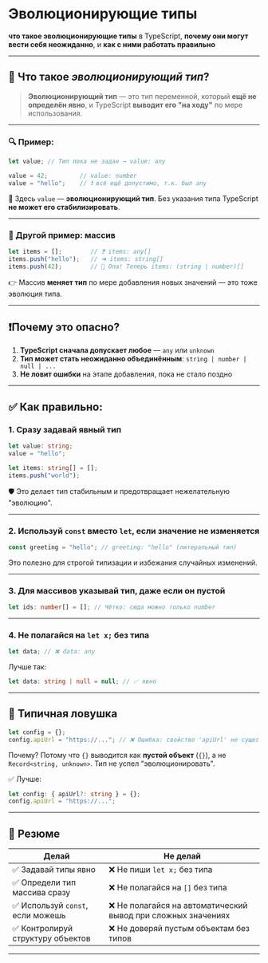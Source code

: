 # Эволюционирующие типы

**что такое эволюционирующие типы** в TypeScript, **почему они могут вести себя неожиданно**, и **как с ними работать правильно**

---

## 🧠 Что такое *эволюционирующий тип*?

> **Эволюционирующий тип** — это тип переменной, который **ещё не определён явно**, и TypeScript **выводит его "на ходу"** по мере использования.

---

### 🔍 Пример:

```ts
let value; // Тип пока не задан → value: any

value = 42;         // value: number
value = "hello";    // ❗️ всё ещё допустимо, т.к. был any
```

🔴 Здесь `value` — **эволюционирующий тип**. Без указания типа TypeScript **не может его стабилизировать**.

---

### 🧩 Другой пример: массив

```ts
let items = [];        // ❓ items: any[]
items.push("hello");   // ➜ items: string[]
items.push(42);        // 🔴 Опа! Теперь items: (string | number)[]
```

👉 Массив **меняет тип** по мере добавления новых значений — это тоже эволюция типа.

---

## ❗️Почему это опасно?

1. **TypeScript сначала допускает любое** — `any` или `unknown`
2. **Тип может стать неожиданно объединённым**: `string | number | null | ...`
3. **Не ловит ошибки** на этапе добавления, пока не стало поздно

---

## ✅ Как правильно:

### 1. **Сразу задавай явный тип**

```ts
let value: string;
value = "hello";
```

```ts
let items: string[] = [];
items.push("world");
```

🛡️ Это делает тип стабильным и предотвращает нежелательную "эволюцию".

---

### 2. **Используй `const` вместо `let`, если значение не изменяется**

```ts
const greeting = "hello"; // greeting: "hello" (литеральный тип)
```

Это полезно для строгой типизации и избежания случайных изменений.

---

### 3. **Для массивов указывай тип, даже если он пустой**

```ts
let ids: number[] = []; // Чётко: сюда можно только number
```

---

### 4. **Не полагайся на `let x;` без типа**

```ts
let data; // ❌ data: any
```

Лучше так:

```ts
let data: string | null = null; // ✅ явно
```

---

## 🔄 Типичная ловушка

```ts
let config = {};
config.apiUrl = "https://..."; // ❌ Ошибка: свойство 'apiUrl' не существует
```

Почему? Потому что `{}` выводится как **пустой объект** (`{}`), а не `Record<string, unknown>`. Тип не успел "эволюционировать".

✅ Лучше:

```ts
let config: { apiUrl?: string } = {};
config.apiUrl = "https://...";
```

---

## 📌 Резюме

| Делай                            | Не делай                                                     |
| -------------------------------- | ------------------------------------------------------------ |
| ✅ Задавай типы явно              | ❌ Не пиши `let x;` без типа                                  |
| ✅ Определи тип массива сразу     | ❌ Не полагайся на `[]` без типа                              |
| ✅ Используй `const`, если можешь | ❌ Не полагайся на автоматический вывод при сложных значениях |
| ✅ Контролируй структуру объектов | ❌ Не доверяй пустым объектам без типов                       |

---
